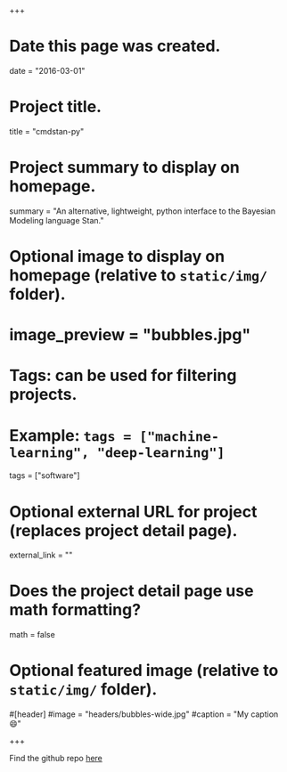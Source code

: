+++
# Date this page was created.
date = "2016-03-01"

# Project title.
title = "cmdstan-py"

# Project summary to display on homepage.
summary = "An alternative, lightweight, python interface to the Bayesian Modeling language Stan."

# Optional image to display on homepage (relative to `static/img/` folder).
# image_preview = "bubbles.jpg"

# Tags: can be used for filtering projects.
# Example: `tags = ["machine-learning", "deep-learning"]`
tags = ["software"]

# Optional external URL for project (replaces project detail page).
external_link = ""

# Does the project detail page use math formatting?
math = false

# Optional featured image (relative to `static/img/` folder).
#[header]
#image = "headers/bubbles-wide.jpg"
#caption = "My caption :smile:"

+++

Find the github repo [here](https://github.com/linnarsson-lab/cmdstan-py/blob/master/BayesGLM.py)